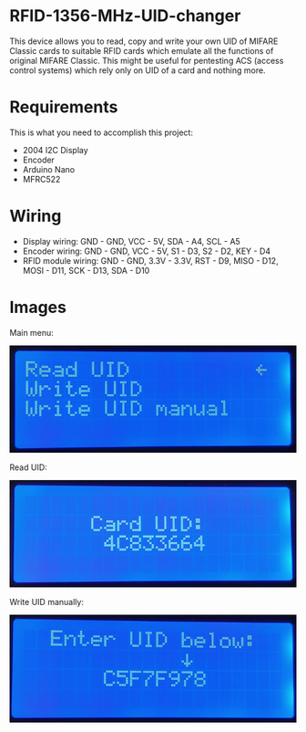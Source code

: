 # RFID-1356-MHz-UID-changer
This device allows you to read, copy and write your own UID of MIFARE Classic cards to suitable RFID cards which emulate all the functions of original MIFARE Classic. This might be useful for pentesting ACS (access control systems) which rely only on UID of a card and nothing more. 

# Requirements
This is what you need to accomplish this project:
- 2004 I2C Display
- Encoder
- Arduino Nano
- MFRC522

# Wiring

- Display wiring:
  GND - GND, VCC - 5V, SDA - A4, SCL - A5
- Encoder wiring:
  GND - GND, VCC - 5V, S1 - D3, S2 - D2, KEY - D4
- RFID module wiring:
  GND - GND, 3.3V - 3.3V, RST - D9, MISO - D12, MOSI - D11, SCK - D13, SDA - D10

# Images

Main menu:

![Main menu](https://github.com/andyparkers/RFID-1356-MHz-UID-changer/blob/main/Images/IMG_20220729_220914.jpg)

Read UID:

![UID](https://github.com/andyparkers/RFID-1356-MHz-UID-changer/blob/main/Images/IMG_20220729_220856.jpg)

Write UID manually:

![Write UID](https://github.com/andyparkers/RFID-1356-MHz-UID-changer/blob/main/Images/IMG_20220729_221002.jpg)
